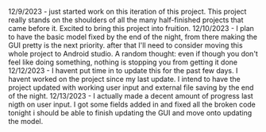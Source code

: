 12/9/2023 - just started work on this iteration of this project. This project really stands on the shoulders of all the many half-finished projects that came before it. Excited to bring this project into fruition. 
12/10/2023 - I plan to have the basic model fixed by the end of the night, from there making the GUI pretty is the next priority. after that I'll need to consider moving this whole project to Android studio. A random thought: even if though you don't feel like doing something, nothing is stopping you from getting it done
12/12/2023 - I havent put time in to update this for the past few days. I havent worked on the project since my last update. I intend to have the project updated with working user input and external file saving by the end of the night.
12/13/2023 - I actually made a decent amount of progress last nigth on user input. I got some fields added in and fixed all the broken code tonight i should be able to finish updating the GUI and move onto updating the model.

